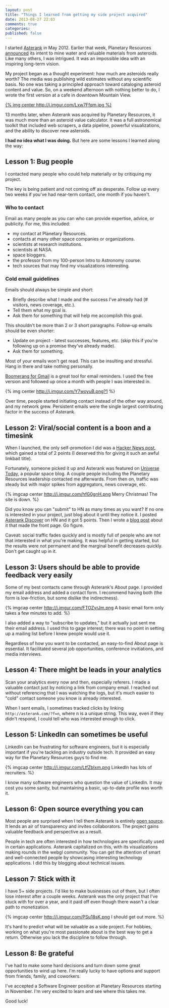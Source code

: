 ```yaml
---
layout: post
title: "Things I learned from getting my side project acquired"
date: 2013-08-27 22:03
comments: true
categories:
published: false
---
```


I started [Asterank](http://asterank.com) in May 2012.  Earlier that week, Planetary Resources [announced](http://www.space.com/15395-asteroid-mining-planetary-resources.html) its intent to mine water and valuable materials from asteroids.  Like many others, I was intrigued.  It was an impossible idea with an inspiring long-term vision.

My project began as a thought experiment: how much are asteroids really worth?  The media was publishing wild estimates without any scientific basis.  No one was taking a principled approach toward cataloging asteroid content and value.  So, on a weekend afternoon with nothing better to do, I wrote the first version at a cafe in downtown Mountain View.

[{% img center http://i.imgur.com/Lxw7Ffqm.jpg %}](http://asterank.com)

13 months later, when Asterank was acquired by Planetary Resources, it was much more than an asteroid value calculator.  It was a full astronomical toolkit that included web scrapers, a data pipeline, powerful visualizations, and the ability to discover new asteroids.

**I had no idea what I was doing.**  But here are some lessons I learned along the way:

<!-- more -->

## Lesson 1: Bug people

I contacted many people who could help materially or by critiquing my project.

The key is being patient and not coming off as desperate.  Follow up every two weeks if you've had near-term contact, one month if you haven't.

### Who to contact

Email as many people as you can who can provide expertise, advice, or publicity.  For me, this included:

  * my contact at Planetary Resources.
  * contacts at many other space companies or organizations.
  * scientists at research institutions.
  * scientists at NASA.
  * space bloggers.
  * the professor from my 100-person Intro to Astronomy course.
  * tech sources that may find my visualizations interesting.

### Cold email guidelines

Emails should always be simple and short:

  * Briefly describe what I made and the success I've already had (# visitors, news coverage, etc.).
  * Tell them what my goal is.
  * Ask them for something that will help me accomplish this goal.

This shouldn't be more than 2 or 3 short paragraphs.  Follow-up emails should be even shorter:

  * Update on project - latest successes, features, etc. (skip this if you're following up on a promise they've already made).
  * Ask them for something.

Most of your emails won't get read.  This can be insulting and stressful.  Hang in there and take nothing personally.

[Boomerang for Gmail](http://www.boomeranggmail.com/) is a great tool for email reminders.  I used the free version and followed up once a month with people I was interested in.

{% img center http://i.imgur.com/Y7woyuB.png?1 %}

Over time, people started initiating contact instead of the other way around, and my network grew.  Persistent emails were the single largest contributing factor in the success of Asterank.

## Lesson 2: Viral/social content is a boon and a timesink

When I launched, the only self-promotion I did was a [Hacker News post](https://news.ycombinator.com/item?id=3967670), which gained a total of 2 points (I deserved this for giving it such an awful linkbait title).

Fortunately, someone picked it up and Asterank was featured on [Universe Today](http://www.universetoday.com/95169/the-most-profitable-asteroid-is/), a popular space blog.  A couple people including the Planetary Resources leadership contacted me afterwards.  From then on, traffic was steady but with major spikes from aggregators, news coverage, etc.

{% imgcap center http://i.imgur.com/hfG0gnH.png Merry Christmas!  The site is down. %}

Did you know you can "submit" to HN as many times as you want?  If no one is interested in your project, just blog about it until they notice it.  I posted [Asterank Discover](http://asterank.com/discover) on HN and it got 5 points.  Then I wrote a [blog post](www.ianww.com/blog/2013/08/05/how-a-programmer-can-discover-an-asteroid/) about it that made the front page.  Go figure.

Caveat: social traffic fades quickly and is mostly full of people who are not that interested in what you're making.  It was helpful in getting started, but the results were not permanent and the marginal benefit decreases quickly.  Don't get caught up in it.

## Lesson 3: Users should be able to provide feedback very easily

Some of my best contacts came through Asterank's About page.  I provided my email address and added a contact form.  I recommend having both (the form is low-friction, but some dislike the indirectness).

{% imgcap center http://i.imgur.com/FTOZyrJm.png A basic email form only takes a few minutes to add. %}

I also added a way to "subscribe to updates," but it actually just sent me their email address.  I used this to gage interest; there was no point in setting up a mailing list before I knew people would use it.

Regardless of how you want to be contacted, an easy-to-find About page is essential.  It facilitated several job opportunities, conference invitiations, and media interviews.

## Lesson 4: There might be leads in your analytics

Scan your analytics every now and then, especially referers.  I made a valuable contact just by noticing a link from company email.  I reached out without referencing that I was watching the logs, but it's much easier to "cold" contact someone you know is already interested.

When I sent emails, I sometimes tracked clicks by linking `http://asterank.com/?f=n`, where n is a unique string.  This way, even if they didn't respond, I could tell who was interested enough to click.


## Lesson 5: LinkedIn can sometimes be useful

LinkedIn can be frustrating for software engineers, but it is especially important if you're tackling an industry outside tech.  It provided an easy way for the Planetary Resources guys to find me.

{% imgcap center http://i.imgur.com/LtfZbIxm.png LinkedIn has lots of recruiters. %}

I know many software engineers who question the value of LinkedIn.  It may cost you some sanity, but maintaining a basic, up-to-date profile was worth it.

## Lesson 6: Open source everything you can

Most people are surprised when I tell them Asterank is entirely [open source](https://github.com/typpo/asterank).  It lends an air of transparency and invites collaborators.  The project gains valuable feedback and perspective as a result.

People in tech are often interested in how technologies are specifically used in certain applications.  Asterank capitalized on this, with its visualizations making rounds in the webgl community.  You can get the attention of smart and well-connected people by showcasing interesting technology applications.  I did this by blogging about technical issues.

## Lesson 7: Stick with it

I have 5+ side projects. I'd like to make businesses out of them, but I often lose interest after a couple weeks.  Asterank was the only project that I've stuck with for over a year, and it paid off even though there wasn't a clear path to monetization.

{% imgcap center http://i.imgur.com/PSu18sK.png I should get out more. %}

It's hard to predict what will be valuable as a side project.  For hobbies, working on what you're most passionate about is the best way to get a return.  Otherwise you lack the discipline to follow through.

## Lesson 8: Be grateful

I've had to make some hard decisions and turn down some great opportunities to wind up here.  I'm really lucky to have options and support from friends, family, and coworkers.

I've accepted a Software Engineer position at Planetary Resources starting in November.  I'm very excited to learn and see where this takes me.

Good luck!
